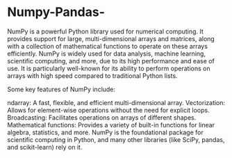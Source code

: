# Numpy-Pandas-
NumPy is a powerful Python library used for numerical computing. It provides support for large, multi-dimensional arrays and matrices, along with a collection of mathematical functions to operate on these arrays efficiently. NumPy is widely used for data analysis, machine learning, scientific computing, and more, due to its high performance and ease of use. It is particularly well-known for its ability to perform operations on arrays with high speed compared to traditional Python lists.

Some key features of NumPy include:

ndarray: A fast, flexible, and efficient multi-dimensional array.
Vectorization: Allows for element-wise operations without the need for explicit loops.
Broadcasting: Facilitates operations on arrays of different shapes.
Mathematical functions: Provides a variety of built-in functions for linear algebra, statistics, and more.
NumPy is the foundational package for scientific computing in Python, and many other libraries (like SciPy, pandas, and scikit-learn) rely on it.
